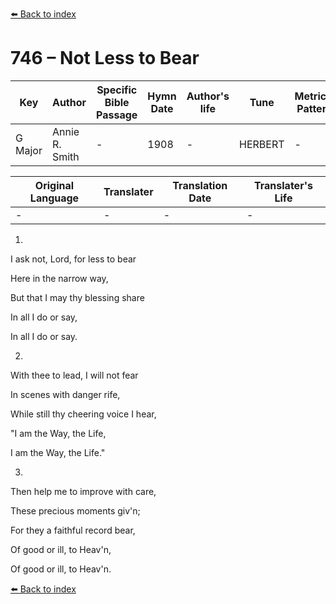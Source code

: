 [⬅️ Back to index](../README.md)

# 746 – Not Less to Bear

Key | Author   | Specific Bible Passage     |Hymn Date |Author's life |Tune |Metrical Pattern   |Composer/Source
-- | --------- | ---------------------------|----------|--------------|-----|-------------------|-------------  
G Major |Annie R. Smith |- |1908 |- |HERBERT |- |L. Mason

Original Language | Translater | Translation Date   | Translater's Life  
----------------- | --------- | --------------------|-------------     
\- |- |- |-




1.

I ask not, Lord, for less to bear

Here in the narrow way,

But that I may thy blessing share

In all I do or say,

In all I do or say.



2.

With thee to lead, I will not fear

In scenes with danger rife,

While still thy cheering voice I hear,

"I am the Way, the Life,

I am the Way, the Life."



3.

Then help me to improve with care,

These precious moments giv'n;

For they a faithful record bear,

Of good or ill, to Heav'n,

Of good or ill, to Heav'n.

[⬅️ Back to index](../README.md)
